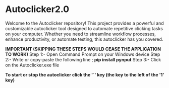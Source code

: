 # Autoclicker2.0
Welcome to the Autoclicker repository! This project provides a powerful and customizable autoclicker tool designed to automate repetitive clicking tasks on your computer. Whether you need to streamline workflow processes, enhance productivity, or automate testing, this autoclicker has you covered.

**IMPORTANT (SKIPPING THESE STEPS WOULD CEASE THE APPLICATION TO WORK)**
Step 1:- Open Command Prompt on your Windows device
Step 2:- Write or copy-paste the following line ; **pip install pynput**
Step 3:- Click on the Autoclicker.exe file

**To start or stop the autoclicker click the '`' key (the key to the left of the '1' key)**
      
